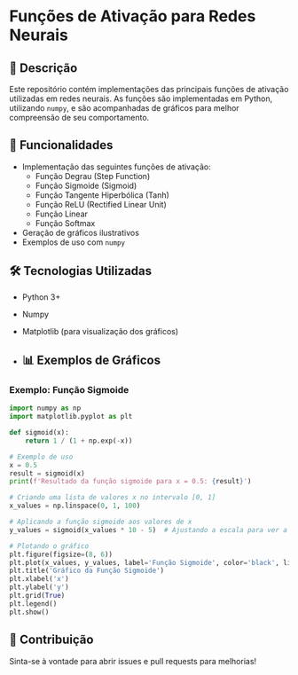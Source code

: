 # Funções de Ativação para Redes Neurais

## 📌 Descrição
Este repositório contém implementações das principais funções de ativação utilizadas em redes neurais. As funções são implementadas em Python, utilizando `numpy`, e são acompanhadas de gráficos para melhor compreensão de seu comportamento.

## 🚀 Funcionalidades
- Implementação das seguintes funções de ativação:
  - Função Degrau (Step Function)
  - Função Sigmoide (Sigmoid)
  - Função Tangente Hiperbólica (Tanh)
  - Função ReLU (Rectified Linear Unit)
  - Função Linear
  - Função Softmax
- Geração de gráficos ilustrativos
- Exemplos de uso com `numpy`

## 🛠 Tecnologias Utilizadas
- Python 3+
- Numpy
- Matplotlib (para visualização dos gráficos)

- ## 📊 Exemplos de Gráficos
### Exemplo: Função Sigmoide
```python
import numpy as np
import matplotlib.pyplot as plt

def sigmoid(x):
    return 1 / (1 + np.exp(-x))

# Exemplo de uso
x = 0.5
result = sigmoid(x)
print(f'Resultado da função sigmoide para x = 0.5: {result}')

# Criando uma lista de valores x no intervalo [0, 1]
x_values = np.linspace(0, 1, 100)

# Aplicando a função sigmoide aos valores de x
y_values = sigmoid(x_values * 10 - 5)  # Ajustando a escala para ver a transição completa de 0 a 1

# Plotando o gráfico
plt.figure(figsize=(8, 6))
plt.plot(x_values, y_values, label='Função Sigmoide', color='black', linewidth=2)
plt.title('Gráfico da Função Sigmoide')
plt.xlabel('x')
plt.ylabel('y')
plt.grid(True)
plt.legend()
plt.show()
```

## 🤝 Contribuição
Sinta-se à vontade para abrir issues e pull requests para melhorias!
